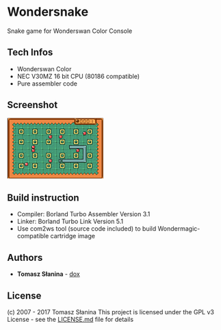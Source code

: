 # Wondersnake
Snake game for Wonderswan Color Console
## Tech Infos
* Wonderswan Color
* NEC V30MZ 16 bit CPU (80186 compatible) 
* Pure assembler code
## Screenshot
![Screenshot](screen.png)
## Build instruction
* Compiler: Borland Turbo Assembler  Version 3.1
* Linker: Borland Turbo Link  Version 5.1
* Use com2ws tool (source code included) to build Wondermagic-compatible cartridge image

## Authors
* **Tomasz Słanina** - [dox](https://github.com/tslanina)
## License
(c) 2007 - 2017 Tomasz Słanina
This project is licensed under the GPL v3 License - see the [LICENSE.md](LICENSE.md) file for details
